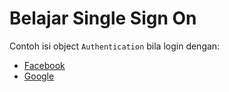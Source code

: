 # Belajar Single Sign On #

Contoh isi object `Authentication` bila login dengan:

* [Facebook](docs/facebook-oauth-output.md)
* [Google](docs/google-oauth-output.md)
